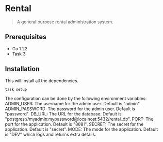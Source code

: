 # Rental

> A general purpose rental administration system.

Prerequisites
-------------
- Go 1.22
- Task 3

Installation
------------

This will install all the dependencies.

```bash
task setup
```

The configuration can be done by the following environment variables:
ADMIN_USER: The username for the admin user. Default is "admin".
ADMIN_PASSWORD: The password for the admin user. Default is "password".
DB_URL: The URL for the database. Default is "postgres://myadmin:mypassword@localhost:5432/rental_db".
PORT: The port for the application. Default is "8081".
SECRET: The secret for the application. Default is "secret".
MODE: The mode for the application. Default is "DEV" which logs and returns extra details.